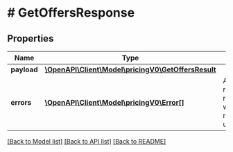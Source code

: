 # # GetOffersResponse

## Properties

Name | Type | Description | Notes
------------ | ------------- | ------------- | -------------
**payload** | [**\OpenAPI\Client\Model\pricingV0\GetOffersResult**](GetOffersResult.md) |  | [optional]
**errors** | [**\OpenAPI\Client\Model\pricingV0\Error[]**](Error.md) | A list of error responses returned when a request is unsuccessful. | [optional]

[[Back to Model list]](../../README.md#models) [[Back to API list]](../../README.md#endpoints) [[Back to README]](../../README.md)

